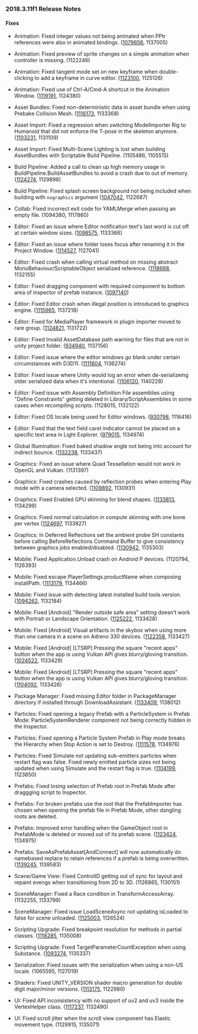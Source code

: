 ### 2018.3.11f1 Release Notes

#### Fixes

*   Animation: Fixed integer values not being animated when PPtr references were also in animated bindings. ([1079856](https://issuetracker.unity3d.com/issues/the-sorting-orders-of-animated-skinnedmeshrenderers-are-not-animated-in-play-mode), 1137005)
    
*   Animation: Fixed preview of sprite changes on a simple animation when controller is missing. (1122246)
    
*   Animation: Fixed tangent mode set on new keyframe when double-clicking to add a keyframe in curve editor. ([1123100](https://issuetracker.unity3d.com/issues/incorrect-default-interpolation-type-when-using-double-click-to-create-a-key), 1125126)
    
*   Animation: Fixed use of Ctrl-A/Cmd-A shortcut in the Animation Window. ([1119191](https://issuetracker.unity3d.com/issues/animation-nodes-are-not-selected-when-clicking-ctrl-plus-a), 1124380)
    
*   Asset Bundles: Fixed non-deterministic data in asset bundle when using Prebake Collision Mesh. ([1116173](https://issuetracker.unity3d.com/issues/when-prebake-collision-mesh-option-is-on-assetbundle-is-built-differently-each-time-we-rebuild-the-same-project), 1133368)
    
*   Asset Import: Fixed a regression when switching ModelImporter Rig to Humanoid that did not enforce the T-pose in the skeleton anymore. ([1103231](https://issuetracker.unity3d.com/issues/3d-model-in-animation-gets-modified-when-play-mode-is-entered), 1131109)
    
*   Asset Import: Fixed Multi-Scene Lighting is lost when building AssetBundles with Scriptable Build Pipeline. (1105486, 1105515)
    
*   Build Pipeline: Added a call to clean up high memory usage in BuildPipeline.BuildAssetBundles to avoid a crash due to out of memory. ([1124274](https://issuetracker.unity3d.com/issues/assetbundles-memory-does-not-get-cleared-during-the-assetbundle-build-process), 1129898)
    
*   Build Pipeline: Fixed splash screen background not being included when building with `nographics` argument ([1047042](https://issuetracker.unity3d.com/issues/splash-background-is-not-visible-when-android-game-is-built-in-batchmode), 1122687)
    
*   Collab: Fixed incorrect exit code for YAMLMerge when passing an empty file. (1094380, 1117860)
    
*   Editor: Fixed an issue where Editor notification text's last word is cut off at certain window sizes. ([1098575](https://issuetracker.unity3d.com/issues/editor-notification-texts-last-word-is-cut-off-at-certain-window-sizes), 1133366)
    
*   Editor: Fixed an issue where folder loses focus after renaming it in the Project Window. ([1114527](https://issuetracker.unity3d.com/issues/folder-looses-focus-after-renaming-it-in-the-project-window), 1127041)
    
*   Editor: Fixed crash when calling virtual method on missing abstract MonoBehaviour/ScriptableObject serialized reference. ([1118688](https://issuetracker.unity3d.com/issues/crash-on-mono-jit-code-when-calling-virtual-protected-void), 1132155)
    
*   Editor: Fixed dragging component with required component to bottom area of inspector of prefab instance. ([1097140](https://issuetracker.unity3d.com/issues/improved-prefabs-script-with-required-component-cannot-be-added-to-prefab-instance-via-inspector))
    
*   Editor: Fixed Editor crash when illegal position is introduced to graphics engine. ([1115965](https://issuetracker.unity3d.com/issues/editor-crashes-on-cullcasterscommon-when-you-walk-off-the-edge-in-a-play-mode), 1137218)
    
*   Editor: Fixed for MediaPlayer framework in plugin importer moved to rare group. ([1124821](https://issuetracker.unity3d.com/issues/ios-the-build-process-fails-within-xcode-with-a-linker-error-because-unity-does-not-add-the-mediaplayer-framework), 1131722)
    
*   Editor: Fixed Invalid AssetDatabase path warning for files that are not in unity project folder. ([934940](https://issuetracker.unity3d.com/issues/perforce-invalid-assetdatabase-path-warnings-when-files-outside-of-perforce-are-checked-out), 1137156)
    
*   Editor: Fixed issue where the editor windows go blank under certain circumstances with D3D11. ([1111604](https://issuetracker.unity3d.com/issues/editor-goes-blank-when-setting-cameras-clear-flags-to-depth-only-or-dont-clear), 1136274)
    
*   Editor: Fixed issue where Unity would log an error when de-serializeing older serialized data when it's intentional. ([1106120](https://issuetracker.unity3d.com/issues/asset-importer-projectsettings-dot-asset-type-mismatch-exception-thrown-when-importing-a-project-from-asset-store-or-collab), 1140228)
    
*   Editor: Fixed issue with Assembly Definition File assemblies using "Define Constraints" getting deleted in Library/ScriptAssemblies in some cases when recompiling scripts. (1128015, 1132122)
    
*   Editor: Fixed OS locale being used for Editor windows. ([930798](https://issuetracker.unity3d.com/issues/windows-editor-uses-os-locale-settings-i-dot-e-commas-instead-of-dots-in-float-inspector-fields-with-experimental-net-4-dot-6), 1116416)
    
*   Editor: Fixed that the text field caret indicator cannot be placed on a specific text area in Light Explorer. ([979015](https://issuetracker.unity3d.com/issues/ui-cursor-cannot-be-focused-on-a-certain-place-in-the-field-after-clicking-on-it-in-the-light-explorer-window), 1134974)
    
*   Global Illumination: Fixed baked shadow angle not being into account for indirect bounce. ([1132238](https://issuetracker.unity3d.com/issues/cpu-plm-strange-sampling-artifacts-are-visible-in-monuments-and-obelisks-scene), 1133437)
    
*   Graphics: Fixed an issue where Quad Tessellation would not work in OpenGL and Vulkan. (1131397)
    
*   Graphics: Fixed crashes caused by reflection probes when entering Play mode with a camera selected. ([1109892](https://issuetracker.unity3d.com/issues/unity-crashes-on-transform-gettransformaccess-when-entering-play-mode-with-the-main-camera-selected-in-the-hierarchy), 1130931)
    
*   Graphics: Fixed Enabled GPU skinning for blend shapes. ([1133813](https://issuetracker.unity3d.com/issues/metal-using-models-with-blend-shapes-causes-the-skinning-to-happen-on-the-cpu-instead-of-the-gpu), 1134299)
    
*   Graphics: Fixed normal calculation in compute skinning with one bone per vertex ([1124697](https://issuetracker.unity3d.com/issues/1-bone-blend-weights-mesh-normals-have-unexpected-shadows-when-gpu-skinning-star-is-enabled), 1133827)
    
*   Graphics: In Deferred Reflections set the ambient probe SH constants before calling BeforeReflections Command Buffer to give consistency between graphics jobs enabled/disabled. ([1130942](https://issuetracker.unity3d.com/issues/global-snow-asset-is-rendered-darker-in-a-player-build-when-graphic-jobs-experimental-is-enabled), 1135303)
    
*   Mobile: Fixed Application.Unload crash on Android P devices. (1120794, 1126393)
    
*   Mobile: Fixed escape PlayerSettings.productName when composing installPath. ([1113179](https://issuetracker.unity3d.com/issues/build-and-run-fails-and-throws-an-incorect-path-error-when-the-projects-product-name-includes-a-colon), 1134466)
    
*   Mobile: Fixed issue with detecting latest installed build tools version. ([1094262](https://issuetracker.unity3d.com/issues/android-update-android-sdk-button-doesnt-update-it-when-clicked-in-popup-provided-because-of-outdated-android-sdk), 1132184)
    
*   Mobile: Fixed \[Android\] "Render outside safe area" setting doesn't work with Portrait or Landscape Orientation. ([1125222](https://issuetracker.unity3d.com/issues/android-render-outside-safe-area-setting-doesnt-work-with-portrait-or-landscape-orientation), 1133428)
    
*   Mobile: Fixed \[Android\] Visual artifacts in the skybox when using more than one camera in a scene on Adreno 330 devices. ([1122358](https://issuetracker.unity3d.com/issues/android-visual-artifacts-in-the-skybox-when-using-more-than-one-camera-in-a-scene-on-adreno-330-devices), 1133427)
    
*   Mobile: Fixed \[Android\] \[LTSRP\] Pressing the square "recent apps" button when the app is using Vulkan API gives blurry/gloving transition. ([1024522](https://issuetracker.unity3d.com/issues/android-ltsrp-pressing-the-square-recent-apps-button-when-the-app-is-using-vulkan-api-gives-blurry-slash-gloving-transition), 1133429)
    
*   Mobile: Fixed \[Android\] \[LTSRP\] Pressing the square "recent apps" button when the app is using Vulkan API gives blurry/gloving transition. ([1104092](https://issuetracker.unity3d.com/issues/android-preserve-framebuffer-alpha-flag-always-shows-the-phone-background), 1133426)
    
*   Package Manager: Fixed missing Editor folder in PackageManager directory if installed through DownloadAssistant. ([1133409](https://issuetracker.unity3d.com/issues/linux-missing-editor-folder-in-packagemanager-directory), 1138012)
    
*   Particles: Fixed opening a legacy Prefab with a ParticleSystem in Prefab Mode: ParticleSystemRenderer component not being correctly hidden in the Inspector.
    
*   Particles: Fixed opening a Particle System Prefab in Play mode breaks the Hierarchy when Stop Action is set to Destroy. ([1111578](https://issuetracker.unity3d.com/issues/opening-particle-system-prefab-in-play-mode-breaks-the-hierarchy-when-stop-action-is-set-to-destroy), 1134976)
    
*   Particles: Fixed Simulate not updating sub-emitters particles when restart flag was false. Fixed newly emitted particle sizes not being updated when using Simulate and the restart flag is true. ([1104199](https://issuetracker.unity3d.com/issues/sub-emitter-particles-dont-spawn-when-activated-through-a-control-track-in-timeline), 1123850)
    
*   Prefabs: Fixed losing selection of Prefab root in Prefab Mode after draggging script to Inspector.
    
*   Prefabs: For broken prefabs use the root that the PrefabImporter has chosen when opening the prefab file in Prefab Mode, other dangling roots are deleted.
    
*   Prefabs: Improved error handling when the GameObject root in PrefabMode is deleted or moved out of its prefab scene. ([1123424](https://issuetracker.unity3d.com/issues/prefab-disappears-from-prefab-mode-when-setting-prefab-parent-with-gameobject-dot-find), 1134975)
    
*   Prefabs: SaveAsPrefabAsset\[AndConnect\] will now automatically do namebased replace to retain references if a prefab is being overwritten. ([1139245](https://issuetracker.unity3d.com/issues/references-to-prefab-lost-after-overwriting), 1139583)
    
*   Scene/Game View: Fixed ControlID getting out of sync for layout and repaint evengs when transitioning from 2D to 3D. (1126865, 1130151)
    
*   SceneManager: Fixed a Race condition in TransformAccessArray. (1132255, 1133799)
    
*   SceneManager: Fixed issue LoadSceneAsync not updating isLoaded to false for scene unloaded. ([1125003](https://issuetracker.unity3d.com/issues/scenemanager-dot-sceneunloaded-callback-still-returns-scene-dot-isloaded-equals-equals-true), 1126524)
    
*   Scripting Upgrade: Fixed breakpoint resolution for methods in partial classes. ([1118285](https://issuetracker.unity3d.com/issues/unable-to-find-a-corresponding-location-while-using-partial-classes-slash-methods-when-debugging), 1135008)
    
*   Scripting Upgrade: Fixed TargetParameterCountException when using Substance. ([1093274](https://issuetracker.unity3d.com/issues/targetparametercountexception-errors-are-thrown-after-importing-substance-in-unity-asset), 1135337)
    
*   Serialization: Fixed issues with the serialization when using a non-US locale. (1065595, 1127019)
    
*   Shaders: Fixed UNITY\_VERSION shader macro generation for double digit major/minor versions. ([1113175](https://issuetracker.unity3d.com/issues/unity-version-shader-macro-returns-wrong-value-for-two-digit-minor-version-number), 1122980)
    
*   UI: Fixed API inconsistency with no support of uv2 and uv3 inside the VertexHelper class. ([1117237](https://issuetracker.unity3d.com/issues/helper-methods-in-vertexhelper-are-not-updated-to-accept-uv2-and-uv3), 1132490)
    
*   UI: Fixed scroll jitter when the scroll view component has Elastic movement type. (1129915, 1135071)